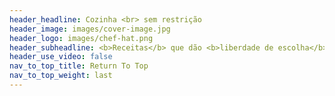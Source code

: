 ```yaml
---
header_headline: Cozinha <br> sem restrição
header_image: images/cover-image.jpg
header_logo: images/chef-hat.png
header_subheadline: <b>Receitas</b> que dão <b>liberdade de escolha</b> para sua dieta
header_use_video: false
nav_to_top_title: Return To Top
nav_to_top_weight: last
---
```

